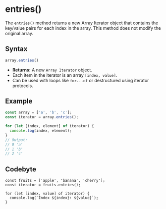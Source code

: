# entries()

The `entries()` method returns a new Array Iterator object that contains the key/value pairs for each index in the array. This method does not modify the original array.

## Syntax

```javascript
array.entries()
```

- **Returns:** A new `Array Iterator` object.
- Each item in the iterator is an array `[index, value]`.
- Can be used with loops like `for...of` or destructured using iterator protocols.

## Example

```javascript
const array = ['a', 'b', 'c'];
const iterator = array.entries();

for (let [index, element] of iterator) {
  console.log(index, element);
}
// Output:
// 0 'a'
// 1 'b'
// 2 'c'
```

## Codebyte

```codebyte/javascript
const fruits = ['apple', 'banana', 'cherry'];
const iterator = fruits.entries();

for (let [index, value] of iterator) {
  console.log(`Index ${index}: ${value}`);
}
```

